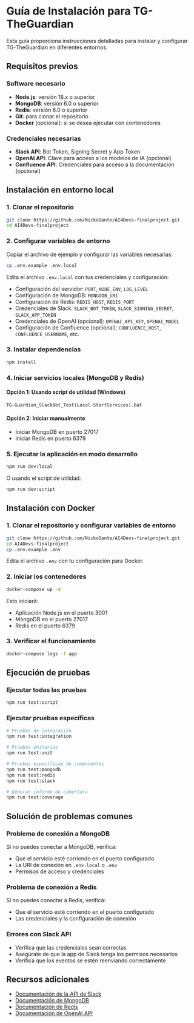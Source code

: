 # Guía de Instalación para TG-TheGuardian

Esta guía proporciona instrucciones detalladas para instalar y configurar TG-TheGuardian en diferentes entornos.

## Requisitos previos

### Software necesario
- **Node.js**: versión 18.x o superior
- **MongoDB**: versión 6.0 o superior
- **Redis**: versión 6.0 o superior
- **Git**: para clonar el repositorio
- **Docker** (opcional): si se desea ejecutar con contenedores

### Credenciales necesarias
- **Slack API**: Bot Token, Signing Secret y App Token
- **OpenAI API**: Clave para acceso a los modelos de IA (opcional)
- **Confluence API**: Credenciales para acceso a la documentación (opcional)

## Instalación en entorno local

### 1. Clonar el repositorio
```bash
git clone https://github.com/NickoDante/AI4Devs-finalproject.git
cd AI4Devs-finalproject
```

### 2. Configurar variables de entorno
Copiar el archivo de ejemplo y configurar las variables necesarias:
```bash
cp .env.example .env.local
```

Edita el archivo `.env.local` con tus credenciales y configuración:
- Configuración del servidor: `PORT`, `NODE_ENV`, `LOG_LEVEL`
- Configuración de MongoDB: `MONGODB_URI`
- Configuración de Redis: `REDIS_HOST`, `REDIS_PORT`
- Credenciales de Slack: `SLACK_BOT_TOKEN`, `SLACK_SIGNING_SECRET`, `SLACK_APP_TOKEN`
- Credenciales de OpenAI (opcional): `OPENAI_API_KEY`, `OPENAI_MODEL`
- Configuración de Confluence (opcional): `CONFLUENCE_HOST`, `CONFLUENCE_USERNAME`, etc.

### 3. Instalar dependencias
```bash
npm install
```

### 4. Iniciar servicios locales (MongoDB y Redis)

#### Opción 1: Usando script de utilidad (Windows)
```
TG-Guardian_SlackBot_Test(Local-StartServices).bat
```

#### Opción 2: Iniciar manualmente
- Iniciar MongoDB en puerto 27017
- Iniciar Redis en puerto 6379

### 5. Ejecutar la aplicación en modo desarrollo
```bash
npm run dev:local
```

O usando el script de utilidad:
```bash
npm run dev:script
```

## Instalación con Docker

### 1. Clonar el repositorio y configurar variables de entorno
```bash
git clone https://github.com/NickoDante/AI4Devs-finalproject.git
cd AI4Devs-finalproject
cp .env.example .env
```

Edita el archivo `.env` con tu configuración para Docker.

### 2. Iniciar los contenedores
```bash
docker-compose up -d
```

Esto iniciará:
- Aplicación Node.js en el puerto 3001
- MongoDB en el puerto 27017
- Redis en el puerto 6379

### 3. Verificar el funcionamiento
```bash
docker-compose logs -f app
```

## Ejecución de pruebas

### Ejecutar todas las pruebas
```bash
npm run test:script
```

### Ejecutar pruebas específicas
```bash
# Pruebas de integración
npm run test:integration

# Pruebas unitarias
npm run test:unit

# Pruebas específicas de componentes
npm run test:mongodb
npm run test:redis
npm run test:slack

# Generar informe de cobertura
npm run test:coverage
```

## Solución de problemas comunes

### Problema de conexión a MongoDB
Si no puedes conectar a MongoDB, verifica:
- Que el servicio esté corriendo en el puerto configurado
- La URI de conexión en `.env.local` o `.env`
- Permisos de acceso y credenciales

### Problema de conexión a Redis
Si no puedes conectar a Redis, verifica:
- Que el servicio esté corriendo en el puerto configurado
- Las credenciales y la configuración de conexión

### Errores con Slack API
- Verifica que las credenciales sean correctas
- Asegúrate de que la app de Slack tenga los permisos necesarios
- Verifica que los eventos se estén reenviando correctamente

## Recursos adicionales
- [Documentación de la API de Slack](https://api.slack.com/docs)
- [Documentación de MongoDB](https://docs.mongodb.com/)
- [Documentación de Redis](https://redis.io/docs)
- [Documentación de OpenAI API](https://platform.openai.com/docs/) 